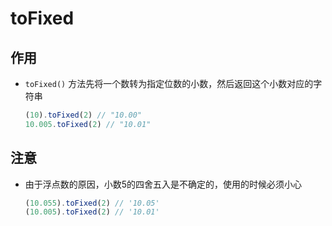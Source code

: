 # toFixed

## 作用

+ `toFixed()` 方法先将一个数转为指定位数的小数，然后返回这个小数对应的字符串

  ```js
  (10).toFixed(2) // "10.00"
  10.005.toFixed(2) // "10.01"
  ```

## 注意

+ 由于浮点数的原因，小数5的四舍五入是不确定的，使用的时候必须小心

  ```js
  (10.055).toFixed(2) // '10.05'
  (10.005).toFixed(2) // '10.01'
  ```
